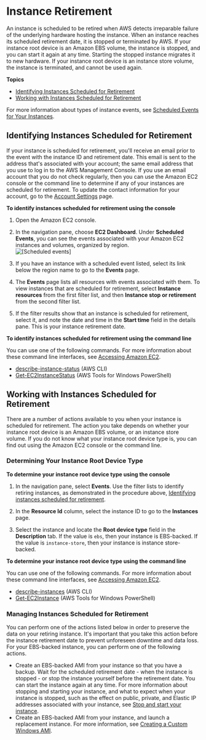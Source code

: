 # Instance Retirement<a name="instance-retirement"></a>

An instance is scheduled to be retired when AWS detects irreparable failure of the underlying hardware hosting the instance\. When an instance reaches its scheduled retirement date, it is stopped or terminated by AWS\. If your instance root device is an Amazon EBS volume, the instance is stopped, and you can start it again at any time\. Starting the stopped instance migrates it to new hardware\. If your instance root device is an instance store volume, the instance is terminated, and cannot be used again\.

**Topics**
+ [Identifying Instances Scheduled for Retirement](#instance-retirement-identify)
+ [Working with Instances Scheduled for Retirement](#instance-retirement-working)

For more information about types of instance events, see [Scheduled Events for Your Instances](monitoring-instances-status-check_sched.md)\.

## Identifying Instances Scheduled for Retirement<a name="instance-retirement-identify"></a>

If your instance is scheduled for retirement, you'll receive an email prior to the event with the instance ID and retirement date\. This email is sent to the address that's associated with your account; the same email address that you use to log in to the AWS Management Console\. If you use an email account that you do not check regularly, then you can use the Amazon EC2 console or the command line to determine if any of your instances are scheduled for retirement\. To update the contact information for your account, go to the [Account Settings](https://console.aws.amazon.com/billing/home?#/account) page\.<a name="identify-retiring-instances"></a>

**To identify instances scheduled for retirement using the console**

1. Open the Amazon EC2 console\.

1. In the navigation pane, choose **EC2 Dashboard**\. Under **Scheduled Events**, you can see the events associated with your Amazon EC2 instances and volumes, organized by region\.  
![\[Scheduled events\]](http://docs.aws.amazon.com/AWSEC2/latest/WindowsGuide/images/sched-events-instance.png)

1. If you have an instance with a scheduled event listed, select its link below the region name to go to the **Events** page\.

1. The **Events** page lists all resources with events associated with them\. To view instances that are scheduled for retirement, select **Instance resources** from the first filter list, and then **Instance stop or retirement** from the second filter list\.

1. If the filter results show that an instance is scheduled for retirement, select it, and note the date and time in the **Start time** field in the details pane\. This is your instance retirement date\.

**To identify instances scheduled for retirement using the command line**

You can use one of the following commands\. For more information about these command line interfaces, see [Accessing Amazon EC2](concepts.md#access-ec2)\.
+ [describe\-instance\-status](https://docs.aws.amazon.com/cli/latest/reference/ec2/describe-instance-status.html) \(AWS CLI\)
+ [Get\-EC2InstanceStatus](https://docs.aws.amazon.com/powershell/latest/reference/items/Get-EC2InstanceStatus.html) \(AWS Tools for Windows PowerShell\)

## Working with Instances Scheduled for Retirement<a name="instance-retirement-working"></a>

There are a number of actions available to you when your instance is scheduled for retirement\. The action you take depends on whether your instance root device is an Amazon EBS volume, or an instance store volume\. If you do not know what your instance root device type is, you can find out using the Amazon EC2 console or the command line\.

### Determining Your Instance Root Device Type<a name="instance-retirement-root-device"></a>

**To determine your instance root device type using the console**

1. In the navigation pane, select **Events**\. Use the filter lists to identify retiring instances, as demonstrated in the procedure above, [Identifying instances scheduled for retirement](#identify-retiring-instances)\.

1. In the **Resource Id** column, select the instance ID to go to the **Instances** page\. 

1. Select the instance and locate the **Root device type** field in the **Description** tab\. If the value is `ebs`, then your instance is EBS\-backed\. If the value is `instance-store`, then your instance is instance store\-backed\.

**To determine your instance root device type using the command line**

You can use one of the following commands\. For more information about these command line interfaces, see [Accessing Amazon EC2](concepts.md#access-ec2)\.
+ [describe\-instances](https://docs.aws.amazon.com/cli/latest/reference/ec2/describe-instances.html) \(AWS CLI\)
+ [Get\-EC2Instance](https://docs.aws.amazon.com/powershell/latest/reference/items/Get-EC2Instance.html) \(AWS Tools for Windows PowerShell\)

### Managing Instances Scheduled for Retirement<a name="instance-retirement-actions"></a>

You can perform one of the actions listed below in order to preserve the data on your retiring instance\. It's important that you take this action before the instance retirement date to prevent unforeseen downtime and data loss\. For your EBS\-backed instance, you can perform one of the following actions\.
+ Create an EBS\-backed AMI from your instance so that you have a backup\. Wait for the scheduled retirement date \- when the instance is stopped \- or stop the instance yourself before the retirement date\. You can start the instance again at any time\. For more information about stopping and starting your instance, and what to expect when your instance is stopped, such as the effect on public, private, and Elastic IP addresses associated with your instance, see [Stop and start your instance](Stop_Start.md)\.
+ Create an EBS\-backed AMI from your instance, and launch a replacement instance\. For more information, see [Creating a Custom Windows AMI](Creating_EBSbacked_WinAMI.md)\.